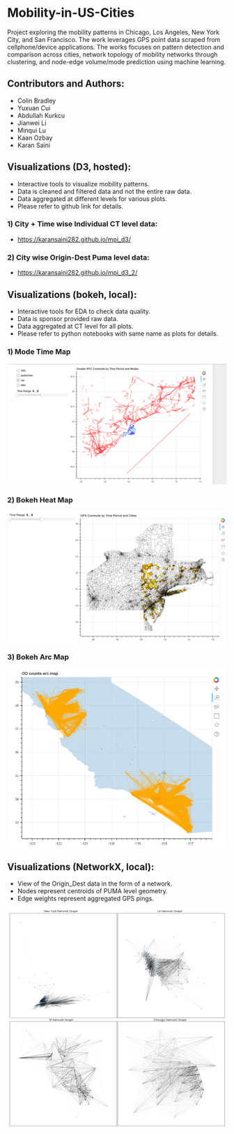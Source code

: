 # Mobility-in-US-Cities
Project exploring the mobility patterns in Chicago, Los Angeles, New York City, and San Francisco. The work leverages GPS point data scraped from cellphone/device applications. The works focuses on pattern detection and comparison across cities, network topology of mobility networks through clustering, and node-edge volume/mode prediction using machine learning.

## Contributors and Authors:

- Colin Bradley
- Yuxuan Cui
- Abdullah Kurkcu 
- Jianwei Li
- Minqui Lu
- Kaan Ozbay
- Karan Saini

## Visualizations (D3, hosted):

- Interactive tools to visualize mobility patterns.
- Data is cleaned and filtered data and not the entire raw data.
- Data aggregated at different levels for various plots.
- Please refer to github link for details.

### 1) City + Time wise Individual CT level data:
  - https://karansaini282.github.io/mpi_d3/

### 2) City wise Origin-Dest Puma level data:
  - https://karansaini282.github.io/mpi_d3_2/

## Visualizations (bokeh, local):

- Interactive tools for EDA to check data quality.
- Data is sponsor provided raw data.
- Data aggregated at CT level for all plots.
- Please refer to python notebooks with same name as plots for details.

### 1) Mode Time Map
![](Bokeh_Mode_Time.png)

### 2) Bokeh Heat Map
![](Bokeh_Heat_Map.png)

### 3) Bokeh Arc Map
![](Bokeh_Arc_Map.png)

## Visualizations (NetworkX, local):

- View of the Origin_Dest data in the form of a network.
- Nodes represent centroids of PUMA level geometry.
- Edge weights represent aggregated GPS pings.

![](fourcitiesNetworkGraph.png)
